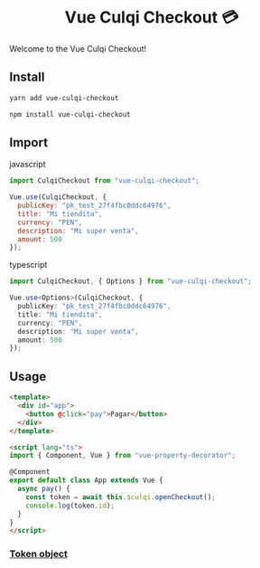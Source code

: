 <p align="center">
  <h1 align="center">Vue Culqi Checkout 💳</h1>
</p>

Welcome to the Vue Culqi Checkout!

## Install

```bash
yarn add vue-culqi-checkout
```

```bash
npm install vue-culqi-checkout
```

## Import

javascript
```js
import CulqiCheckout from "vue-culqi-checkout";

Vue.use(CulqiCheckout, {
  publicKey: "pk_test_27f4fbc0ddc64976",
  title: "Mi tiendita",
  currency: "PEN",
  description: "Mi super venta",
  amount: 500
});
```
typescript
```ts
import CulqiCheckout, { Options } from "vue-culqi-checkout";

Vue.use<Options>(CulqiCheckout, {
  publicKey: "pk_test_27f4fbc0ddc64976",
  title: "Mi tiendita",
  currency: "PEN",
  description: "Mi super venta",
  amount: 500
});
```

## Usage

```html
<template>
  <div id="app">
    <button @click="pay">Pagar</button>
  </div>
</template>

<script lang="ts">
import { Component, Vue } from "vue-property-decorator";

@Component
export default class App extends Vue {
  async pay() {
    const token = await this.$culqi.openCheckout();
    console.log(token.id);
  }
}
</script>

```

### [Token object](https://apidocs.culqi.com/#/tokens)
